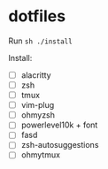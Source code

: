 # dotfiles
Run
```sh ./install```

Install:
- [ ] alacritty
- [ ] zsh
- [ ] tmux
- [ ] vim-plug
- [ ] ohmyzsh
- [ ] powerlevel10k + font
- [ ] fasd
- [ ] zsh-autosuggestions
- [ ] ohmytmux
